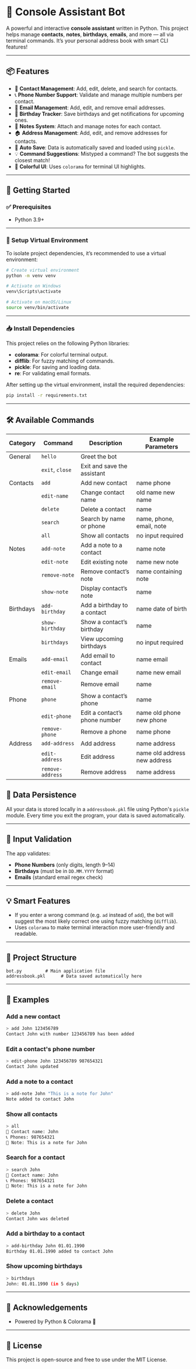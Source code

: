 # 🧠 Console Assistant Bot

A powerful and interactive **console assistant** written in Python. This project helps manage **contacts**, **notes**, **birthdays**, **emails**, and more — all via terminal commands. It’s your personal address book with smart CLI features!

---

## 📦 Features

- 📇 **Contact Management**: Add, edit, delete, and search for contacts.
- 📞 **Phone Number Support**: Validate and manage multiple numbers per contact.
- 📧 **Email Management**: Add, edit, and remove email addresses.
- 🎂 **Birthday Tracker**: Save birthdays and get notifications for upcoming ones.
- 📝 **Notes System**: Attach and manage notes for each contact.
- 🏠 **Address Management**: Add, edit, and remove addresses for contacts.
- 💾 **Auto Save**: Data is automatically saved and loaded using `pickle`.
- 💡 **Command Suggestions**: Mistyped a command? The bot suggests the closest match!
- 🎨 **Colorful UI**: Uses `colorama` for terminal UI highlights.

---

## 🚀 Getting Started

### ✅ Prerequisites

- Python 3.9+

---

### 🧰 Setup Virtual Environment

To isolate project dependencies, it’s recommended to use a virtual environment:

```bash
# Create virtual environment
python -m venv venv

# Activate on Windows
venv\Scripts\activate

# Activate on macOS/Linux
source venv/bin/activate
```
---

### 📥 Install Dependencies

This project relies on the following Python libraries:

- **colorama**: For colorful terminal output.
- **difflib**: For fuzzy matching of commands.
- **pickle**: For saving and loading data.
- **re**: For validating email formats.

After setting up the virtual environment, install the required dependencies:

```bash
pip install -r requirements.txt
```
---

## 🛠️ Available Commands

| Category  | Command         | Description                   | Example Parameters           |
| --------- | --------------- | ----------------------------- | ---------------------------- |
| General   | `hello`         | Greet the bot                 |                              |
|           | `exit`, `close` | Exit and save the assistant   |                              |
| Contacts  | `add`           | Add new contact               | name phone                   |
|           | `edit-name`     | Change contact name           | old name new name            |
|           | `delete`        | Delete a contact              | name                         |
|           | `search`        | Search by name or phone       | name, phone, email, note     | 
|           | `all`           | Show all contacts             | no input required            |
| Notes     | `add-note`      | Add a note to a contact       | name note                    |
|           | `edit-note`     | Edit existing note            | name new note                |
|           | `remove-note`   | Remove contact’s note         | name containing note         |
|           | `show-note`     | Display contact’s note        | name                         |
| Birthdays | `add-birthday`  | Add a birthday to a contact   | name date of birth           |
|           | `show-birthday` | Show a contact’s birthday     | name                         |
|           | `birthdays`     | View upcoming birthdays       | no input required            |
| Emails    | `add-email`     | Add email to contact          | name email                   |
|           | `edit-email`    | Change email                  | name new email               |
|           | `remove-email`  | Remove email                  | name                         |
| Phone     | `phone`         | Show a contact’s phone        | name                         |
|           | `edit-phone`    | Edit a contact’s phone number | name old phone new phone     |
|           | `remove-phone`  | Remove a phone                | name phone                   |
| Address   | `add-address`   | Add address                   | name address                 |
|           | `edit-address`  | Edit address                  | name old address new address |
|           | `remove-address`| Remove address                | name address                 |

## 💾 Data Persistence

All your data is stored locally in a `addressbook.pkl` file using Python's `pickle` module. Every time you exit the program, your data is saved automatically.

---

## 🧪 Input Validation

The app validates:

- **Phone Numbers** (only digits, length 9–14)
- **Birthdays** (must be in `DD.MM.YYYY` format)
- **Emails** (standard email regex check)

---

## 💡 Smart Features

- If you enter a wrong command (e.g. `ad` instead of `add`), the bot will suggest the most likely correct one using fuzzy matching (`difflib`).
- Uses `colorama` to make terminal interaction more user-friendly and readable.

---

## 📂 Project Structure

```
bot.py         # Main application file
addressbook.pkl      # Data saved automatically here
```

---

## 📖 Examples

### Add a new contact
```bash
> add John 123456789
Contact John with number 123456789 has been added
```

### Edit a contact's phone number
```bash
> edit-phone John 123456789 987654321
Contact John updated
```

### Add a note to a contact
```bash
> add-note John "This is a note for John"
Note added to contact John
```

### Show all contacts
```bash
> all
👤 Contact name: John
📞 Phones: 987654321
📝 Note: This is a note for John
```

### Search for a contact
```bash
> search John
👤 Contact name: John
📞 Phones: 987654321
📝 Note: This is a note for John
```

### Delete a contact
```bash
> delete John
Contact John was deleted
```

### Add a birthday to a contact
```bash
> add-birthday John 01.01.1990
Birthday 01.01.1990 added to contact John
```

### Show upcoming birthdays
```bash
> birthdays
John: 01.01.1990 (in 5 days)
```

---

## 🙌 Acknowledgements

- Powered by Python & Colorama 🌈

---

## 📃 License

This project is open-source and free to use under the MIT License.
